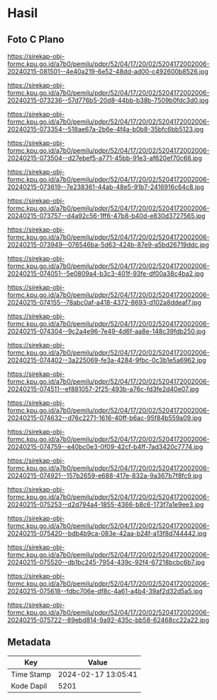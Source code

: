 # Hasil

## Foto C Plano

https://sirekap-obj-formc.kpu.go.id/a7b0/pemilu/pdpr/52/04/17/20/02/5204172002006-20240215-081501--4e40a219-6e52-48dd-ad00-c492600b8526.jpg

https://sirekap-obj-formc.kpu.go.id/a7b0/pemilu/pdpr/52/04/17/20/02/5204172002006-20240215-073236--57d776b5-20d8-44bb-b38b-7509b0fdc3d0.jpg

https://sirekap-obj-formc.kpu.go.id/a7b0/pemilu/pdpr/52/04/17/20/02/5204172002006-20240215-073354--518ae67a-2b6e-4f4a-b0b8-35bfc6bb5123.jpg

https://sirekap-obj-formc.kpu.go.id/a7b0/pemilu/pdpr/52/04/17/20/02/5204172002006-20240215-073504--d27ebef5-a771-45bb-91e3-af620ef70c66.jpg

https://sirekap-obj-formc.kpu.go.id/a7b0/pemilu/pdpr/52/04/17/20/02/5204172002006-20240215-073619--7e238361-44ab-48e5-91b7-2416916c64c8.jpg

https://sirekap-obj-formc.kpu.go.id/a7b0/pemilu/pdpr/52/04/17/20/02/5204172002006-20240215-073757--d4a92c56-1ff6-47b8-b40d-e830d3727565.jpg

https://sirekap-obj-formc.kpu.go.id/a7b0/pemilu/pdpr/52/04/17/20/02/5204172002006-20240215-073949--076546ba-5d63-424b-87e9-a5bd26719ddc.jpg

https://sirekap-obj-formc.kpu.go.id/a7b0/pemilu/pdpr/52/04/17/20/02/5204172002006-20240215-074051--5e0809a4-b3c3-401f-93fe-df00a38c4ba2.jpg

https://sirekap-obj-formc.kpu.go.id/a7b0/pemilu/pdpr/52/04/17/20/02/5204172002006-20240215-074155--78abc0af-a418-4372-8693-d102a8ddeaf7.jpg

https://sirekap-obj-formc.kpu.go.id/a7b0/pemilu/pdpr/52/04/17/20/02/5204172002006-20240215-074304--9c2a4e96-7e49-4d6f-aa8e-148c39fdb250.jpg

https://sirekap-obj-formc.kpu.go.id/a7b0/pemilu/pdpr/52/04/17/20/02/5204172002006-20240215-074402--3a225069-fe3a-4284-9fbc-0c3b1e5a6962.jpg

https://sirekap-obj-formc.kpu.go.id/a7b0/pemilu/pdpr/52/04/17/20/02/5204172002006-20240215-074511--ef881057-2f25-493b-a76c-fd3fe2d40e07.jpg

https://sirekap-obj-formc.kpu.go.id/a7b0/pemilu/pdpr/52/04/17/20/02/5204172002006-20240215-074632--d76c2271-1616-40ff-b6ac-95f84b559a09.jpg

https://sirekap-obj-formc.kpu.go.id/a7b0/pemilu/pdpr/52/04/17/20/02/5204172002006-20240215-074759--e40bc0e3-0f09-42cf-b4ff-7ad3420c7774.jpg

https://sirekap-obj-formc.kpu.go.id/a7b0/pemilu/pdpr/52/04/17/20/02/5204172002006-20240215-074921--157b2659-e688-417e-832a-9a367b7f8fc9.jpg

https://sirekap-obj-formc.kpu.go.id/a7b0/pemilu/pdpr/52/04/17/20/02/5204172002006-20240215-075253--d2d794a4-1855-4366-b8c6-173f7a1e9ee3.jpg

https://sirekap-obj-formc.kpu.go.id/a7b0/pemilu/pdpr/52/04/17/20/02/5204172002006-20240215-075420--bdb4b9ca-083e-42aa-b24f-a13f8d744442.jpg

https://sirekap-obj-formc.kpu.go.id/a7b0/pemilu/pdpr/52/04/17/20/02/5204172002006-20240215-075520--db1bc245-7954-439c-92f4-67218bcbc6b7.jpg

https://sirekap-obj-formc.kpu.go.id/a7b0/pemilu/pdpr/52/04/17/20/02/5204172002006-20240215-075618--fdbc706e-df8c-4a61-a4b4-39af2d32d5a5.jpg

https://sirekap-obj-formc.kpu.go.id/a7b0/pemilu/pdpr/52/04/17/20/02/5204172002006-20240215-075722--89ebd814-9a92-435c-bb58-62468cc22a22.jpg


## Metadata

| Key        | Value               |
| ---------- | ------------------- |
| Time Stamp | 2024-02-17 13:05:41 |
| Kode Dapil | 5201                |



